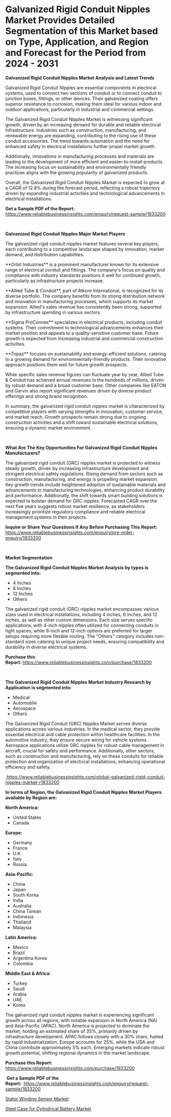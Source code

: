 <p><h1>Galvanized Rigid Conduit Nipples Market Provides Detailed Segmentation of this Market based on Type, Application, and Region and Forecast for the Period from 2024 - 2031</h1></p><p><strong>Galvanized Rigid Conduit Nipples Market Analysis and Latest Trends</strong></p>
<p><p>Galvanized Rigid Conduit Nipples are essential components in electrical systems, used to connect two sections of conduit or to connect conduit to junction boxes, fittings, or other devices. Their galvanized coating offers superior resistance to corrosion, making them ideal for various indoor and outdoor applications, particularly in industrial and commercial settings.</p><p>The Galvanized Rigid Conduit Nipples Market is witnessing significant growth, driven by an increasing demand for durable and reliable electrical infrastructure. Industries such as construction, manufacturing, and renewable energy are expanding, contributing to the rising use of these conduit accessories. The trend towards automation and the need for enhanced safety in electrical installations further propel market growth.</p><p>Additionally, innovations in manufacturing processes and materials are leading to the development of more efficient and easier-to-install products. The increasing focus on sustainability and environmentally friendly practices aligns with the growing popularity of galvanized products.</p><p>Overall, the Galvanized Rigid Conduit Nipples Market is expected to grow at a CAGR of 12.8% during the forecast period, reflecting a robust trajectory driven by expanding industrial activities and technological advancements in electrical installations.</p></p>
<p><strong>Get a Sample PDF of the Report:&nbsp;</strong> <a href="https://www.reliablebusinessinsights.com/enquiry/request-sample/1833200?utm_campaign=57&utm_medium=2&utm_source=Github&utm_content=ia&utm_term=01012025&utm_id=galvanized-rigid-conduit-nipples">https://www.reliablebusinessinsights.com/enquiry/request-sample/1833200</a></p>
<p>&nbsp;</p>
<p><strong>Galvanized Rigid Conduit Nipples Major Market Players</strong></p>
<p><p>The galvanized rigid conduit nipples market features several key players, each contributing to a competitive landscape shaped by innovation, market demand, and distribution capabilities.</p><p>**Orbit Industries** is a prominent manufacturer known for its extensive range of electrical conduit and fittings. The company's focus on quality and compliance with industry standards positions it well for continued growth, particularly as infrastructure projects increase.</p><p>**Allied Tube & Conduit**, part of Atkore International, is recognized for its diverse portfolio. The company benefits from its strong distribution network and innovation in manufacturing processes, which supports its market expansion. Allied's sales revenue has consistently been strong, supported by infrastructure spending in various sectors.</p><p>**Sigma ProConnex** specializes in electrical products, including conduit systems. Their commitment to technological advancements enhances their market position and appeals to a quality-sensitive customer base. Future growth is expected from increasing industrial and commercial construction activities.</p><p>**Topaz** focuses on sustainability and energy-efficient solutions, catering to a growing demand for environmentally-friendly products. Their innovative approach positions them well for future growth prospects.</p><p>While specific sales revenue figures can fluctuate year by year, Allied Tube & Conduit has achieved annual revenues in the hundreds of millions, driven by robust demand and a broad customer base. Other companies like EATON and Garvin also report significant revenues driven by diverse product offerings and strong brand recognition.</p><p>In summary, the galvanized rigid conduit nipples market is characterized by competitive players with varying strengths in innovation, customer service, and market reach. Growth prospects remain strong due to ongoing construction activities and a shift toward sustainable electrical solutions, ensuring a dynamic market environment.</p></p>
<p>&nbsp;</p>
<p><strong>What Are The Key Opportunities For Galvanized Rigid Conduit Nipples Manufacturers?</strong></p>
<p><p>The galvanized rigid conduit (GRC) nipples market is projected to witness steady growth, driven by increasing infrastructure development and stringent electrical safety regulations. Rising demand from sectors such as construction, manufacturing, and energy is propelling market expansion. Key growth trends include heightened adoption of sustainable materials and advancements in manufacturing technologies, enhancing product durability and performance. Additionally, the shift towards smart building solutions is expected to bolster demand for GRC nipples. Forecasted CAGR over the next five years suggests robust market resilience, as stakeholders increasingly prioritize regulatory compliance and reliable electrical management systems in their projects.</p></p>
<p><strong>Inquire or Share Your Questions If Any Before Purchasing This Report:</strong> <a href="https://www.reliablebusinessinsights.com/enquiry/pre-order-enquiry/1833200?utm_campaign=57&utm_medium=2&utm_source=Github&utm_content=ia&utm_term=01012025&utm_id=galvanized-rigid-conduit-nipples">https://www.reliablebusinessinsights.com/enquiry/pre-order-enquiry/1833200</a></p>
<p>&nbsp;</p>
<p><strong>Market Segmentation</strong></p>
<p><strong>The Galvanized Rigid Conduit Nipples Market Analysis by types is segmented into:</strong></p>
<p><ul><li>4 Inches</li><li>6 Inches</li><li>12 Inches</li><li>Others</li></ul></p>
<p><p>The galvanized rigid conduit (GRC) nipples market encompasses various sizes used in electrical installations, including 4 inches, 6 inches, and 12 inches, as well as other custom dimensions. Each size serves specific applications, with 4-inch nipples often utilized for connecting conduits in tight spaces, while 6-inch and 12-inch options are preferred for larger setups requiring more flexible routing. The "Others" category includes non-standard sizes catering to unique project needs, ensuring compatibility and durability in diverse electrical systems.</p></p>
<p><strong>Purchase this Report:&nbsp;</strong><a href="https://www.reliablebusinessinsights.com/purchase/1833200?utm_campaign=57&utm_medium=2&utm_source=Github&utm_content=ia&utm_term=01012025&utm_id=galvanized-rigid-conduit-nipples">https://www.reliablebusinessinsights.com/purchase/1833200</a></p>
<p>&nbsp;</p>
<p><strong>The Galvanized Rigid Conduit Nipples Market Industry Research by Application is segmented into:</strong></p>
<p><ul><li>Medical</li><li>Automobile</li><li>Aerospace</li><li>Others</li></ul></p>
<p><p>The Galvanized Rigid Conduit (GRC) Nipples Market serves diverse applications across various industries. In the medical sector, they provide essential electrical and cable protection within healthcare facilities. In the automotive industry, they ensure secure wiring for vehicle systems. Aerospace applications utilize GRC nipples for robust cable management in aircraft, crucial for safety and performance. Additionally, other sectors, such as construction and manufacturing, rely on these conduits for reliable protection and organization of electrical installations, enhancing operational efficiency and safety.</p></p>
<p><a href="https://www.reliablebusinessinsights.com/global-galvanized-rigid-conduit-nipples-market-r1833200?utm_campaign=57&utm_medium=2&utm_source=Github&utm_content=ia&utm_term=01012025&utm_id=galvanized-rigid-conduit-nipples">&nbsp;https://www.reliablebusinessinsights.com/global-galvanized-rigid-conduit-nipples-market-r1833200</a></p>
<p><strong>In terms of Region, the Galvanized Rigid Conduit Nipples Market Players available by Region are:</strong></p>
<p>
    <p> <strong> North America: </strong>
        <ul>
            <li>United States</li>
            <li>Canada</li>
        </ul>
        </p> 
    <p> <strong> Europe: </strong>
        <ul>
            <li>Germany</li>
            <li>France</li>
            <li>U.K.</li>
            <li>Italy</li>
            <li>Russia</li>
        </ul>
        </p> 
    <p> <strong> Asia-Pacific: </strong>
        <ul>
            <li>China</li>
            <li>Japan</li>
            <li>South Korea</li>
            <li>India</li>
            <li>Australia</li>
            <li>China Taiwan</li>
            <li>Indonesia</li>
            <li>Thailand</li>
            <li>Malaysia</li>
        </ul>
        </p> 
    <p> <strong> Latin America: </strong>
        <ul>
            <li>Mexico</li>
            <li>Brazil</li>
            <li>Argentina Korea</li>
            <li>Colombia</li>
        </ul>
        </p> 
    <p> <strong> Middle East & Africa: </strong>
        <ul>
            <li>Turkey</li>
            <li>Saudi</li>
            <li>Arabia</li>
            <li>UAE</li>
            <li>Korea</li>
        </ul>
    </p>
    </p>
<p><p>The galvanized rigid conduit nipples market is experiencing significant growth across all regions, with notable expansion in North America (NA) and Asia-Pacific (APAC). North America is projected to dominate the market, holding an estimated share of 35%, primarily driven by infrastructure development. APAC follows closely with a 30% share, fueled by rapid industrialization. Europe accounts for 25%, while the USA and China contribute approximately 5% each. Emerging markets indicate robust growth potential, shifting regional dynamics in the market landscape.</p></p>
<p><strong>Purchase this Report: </strong><a href="https://www.reliablebusinessinsights.com/purchase/1833200?utm_campaign=57&utm_medium=2&utm_source=Github&utm_content=ia&utm_term=01012025&utm_id=galvanized-rigid-conduit-nipples">https://www.reliablebusinessinsights.com/purchase/1833200</a></p>
<p>&nbsp;<strong>Get a Sample PDF of the Report:&nbsp;&nbsp;</strong><a href="https://www.reliablebusinessinsights.com/enquiry/request-sample/1833200?utm_campaign=57&utm_medium=2&utm_source=Github&utm_content=ia&utm_term=01012025&utm_id=galvanized-rigid-conduit-nipples">https://www.reliablebusinessinsights.com/enquiry/request-sample/1833200</a></p>
<p><strong></strong></p>
<p><p><a href="https://github.com/ccreola81/Market-Research-Report-List-1/blob/main/stator-winding-sensor-market.md?utm_campaign=57&utm_medium=2&utm_source=Github&utm_content=ia&utm_term=01012025&utm_id=galvanized-rigid-conduit-nipples">Stator Winding Sensor Market</a></p><p><a href="https://github.com/bolalfredia7777/Market-Research-Report-List-1/blob/main/steel-case-for-cylindrical-battery-market.md?utm_campaign=57&utm_medium=2&utm_source=Github&utm_content=ia&utm_term=01012025&utm_id=galvanized-rigid-conduit-nipples">Steel Case for Cylindrical Battery Market</a></p></p>